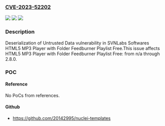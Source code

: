 ### [CVE-2023-52202](https://cve.mitre.org/cgi-bin/cvename.cgi?name=CVE-2023-52202)
![](https://img.shields.io/static/v1?label=Product&message=HTML5%20MP3%20Player%20with%20Folder%20Feedburner%20Playlist%20Free&color=blue)
![](https://img.shields.io/static/v1?label=Version&message=n%2Fa%3C%3D%202.8.0%20&color=brighgreen)
![](https://img.shields.io/static/v1?label=Vulnerability&message=CWE-502%20Deserialization%20of%20Untrusted%20Data&color=brighgreen)

### Description

Deserialization of Untrusted Data vulnerability in SVNLabs Softwares HTML5 MP3 Player with Folder Feedburner Playlist Free.This issue affects HTML5 MP3 Player with Folder Feedburner Playlist Free: from n/a through 2.8.0.

### POC

#### Reference
No PoCs from references.

#### Github
- https://github.com/20142995/nuclei-templates

